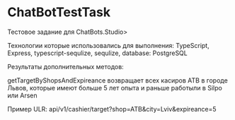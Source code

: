 # ChatBotTestTask

Тестовое задание для ChatBots.Studio>

Технологии которые использовались для выполнения:
  TypeScript, Express, typescript-sequlize, sequlize, database: PostgreSQL

Результаты дополнительных методов:


  getTargetByShopsAndExpireance
  возвращает всех касиров ATB в городе Львов, которые имеют больше 5 лет опыта и раньше работыли в Silpo или Arsen
    
  Пример ULR:  api/v1/cashier/target?shop=ATB&city=Lviv&expireance=5


